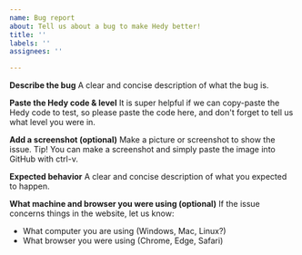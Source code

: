 ```yaml
---
name: Bug report
about: Tell us about a bug to make Hedy better!
title: ''
labels: ''
assignees: ''

---
```


**Describe the bug**
A clear and concise description of what the bug is.

**Paste the Hedy code & level**
It is super helpful if we can copy-paste the Hedy code to test, so please paste the code here, and don't forget to tell us what level you were in.

**Add a screenshot (optional)**
Make a picture or screenshot to show the issue. Tip! You can make a screenshot and simply paste the image into GitHub with ctrl-v.

**Expected behavior**
A clear and concise description of what you expected to happen.

**What machine and browser you were using (optional)**
If the issue concerns things in the website, let us know:
- What computer you are using (Windows, Mac, Linux?)
- What browser you were using (Chrome, Edge, Safari)
